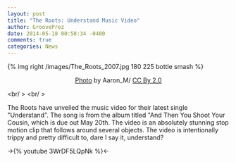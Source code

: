 ```yaml
---
layout: post
title: "The Roots: Understand Music Video"
author: GroovePrez
date: 2014-05-18 00:58:34 -0400
comments: true
categories: News
---
```

{% img right /images/The_Roots_2007.jpg 180 225 bottle smash %}

<!--more-->

<div style="text-align:center" markdown="1">
<a href="http://www.flickr.com/photos/amatthews/435572534/">Photo</a> by Aaron_M/ <a href="http://creativecommons.org/licenses/by/2.0/">CC By 2.0</a>
</div>


<br/ >
<br/ >



The Roots have unveiled the music video for their latest single "Understand".  The song is from the album titled "And Then You Shoot Your Cousin, which is due out May 20th.  The video is an absolutely stunning stop motion clip that follows around several objects.  The video is intentionally trippy and pretty difficult to, dare I say it, understand?

->{% youtube 3WrDF5LQpNk %}<-